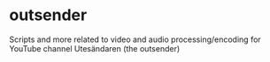# outsender
Scripts and more related to video and audio processing/encoding for YouTube channel Utesändaren (the outsender)
